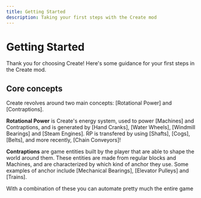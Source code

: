 ```yaml
---
title: Getting Started
description: Taking your first steps with the Create mod
---
```


# Getting Started

Thank you for choosing Create! Here's some guidance for your first steps in the Create mod.

## Core concepts

Create revolves around two main concepts: [Rotational Power] and [Contraptions].

**Rotational Power** is Create's energy system, used to power [Machines] and Contraptions, and is generated by [Hand Cranks], [Water Wheels], [Windmill Bearings] and [Steam Engines]. RP is transfered by using [Shafts], [Cogs], [Belts], and more recently, [Chain Conveyors]!

**Contraptions** are game entities built by the player that are able to shape the world around them. These entities are made from regular blocks and Machines, and are characterized by which kind of anchor they use. Some examples of anchor include [Mechanical Bearings], [Elevator Pulleys] and [Trains].

With a combination of these you can automate pretty much the entire game